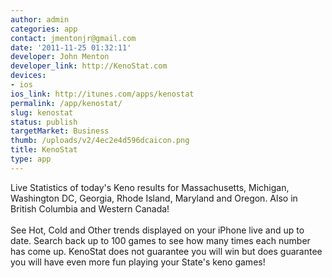 ```yaml
---
author: admin
categories: app
contact: jmentonjr@gmail.com
date: '2011-11-25 01:32:11'
developer: John Menton
developer_link: http://KenoStat.com
devices: 
- ios
ios_link: http://itunes.com/apps/kenostat
permalink: /app/kenostat/
slug: kenostat
status: publish
targetMarket: Business
thumb: /uploads/v2/4ec2e4d596dcaicon.png
title: KenoStat
type: app
---
```


Live Statistics of today's Keno results for Massachusetts, Michigan, Washington DC, Georgia, Rhode Island, Maryland and Oregon. Also in British Columbia and Western Canada! <br />
<br />
See Hot, Cold and Other trends displayed on your iPhone live and up to date. Search back up to 100 games to see how many times each number has come up. KenoStat does not guarantee you will win but does guarantee you will have even more fun playing your State's keno games!